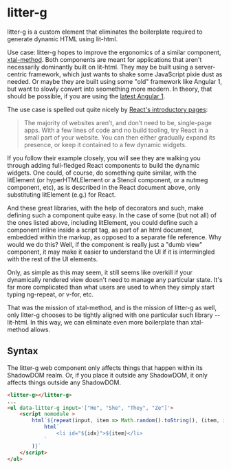 # litter-g

litter-g is a custom element that eliminates the boilerplate required to generate dynamic HTML using lit-html.


Use case:  litter-g hopes to improve the ergonomics of a similar component, [xtal-method](https://www.webcomponents.org/element/xtal-method).  Both components are meant for applications that aren't necessarily dominantly built on lit-html.  They may be built using a server-centric framework, which just wants to shake some JavaScript pixie dust as needed.  Or maybe they are built using some "old" framework like Angular 1, but want to slowly convert into seomething more modern.  In theory, that should be possible, if you are using the [latest Angular 1](https://custom-elements-everywhere.com/).  


The use case is spelled out quite nicely by [React's introductory pages](https://reactjs.org/docs/add-react-to-a-website.html):

>The majority of websites aren’t, and don’t need to be, single-page apps. With a few lines of code and no build tooling, try React in a small part of your website. You can then either gradually expand its presence, or keep it contained to a few dynamic widgets.

If you follow their example closely, you will see they are walking you through adding full-fledged React components to build the dynamic widgets.
One could, of course, do something quite similar, with the litElement (or hyperHTMLElement or a Stencil component, or a nutmeg component, etc), as is described in the React document above, only substituting litElement (e.g.) for React.

And these great libraries, with the help of decorators and such, make defining such a component quite easy.  In the case of some (but not all) of the ones listed above, including litElement, you could define such a component inline inside a script tag, as part of an html document, embedded within the markup, as opposed to a separate file reference.  Why would we do this?  Well, if the component is really just a "dumb view" component, it may make it easier to understand the UI if it is intermingled with the rest of the UI elements.

Only, as simple as this may seem, it still seems like overkill if your dynamically rendered view doesn't need to manage any particular state.  It's far more complicated than what users are used to when they simply start typing ng-repeat, or v-for, etc.

That was the mission of xtal-method, and is the mission of litter-g as well, only litter-g chooses to be tightly aligned with one particular such library -- lit-html.  In this way, we can eliminate even more boilerplate than xtal-method allows.

## Syntax

The litter-g web component only affects things that happen within its ShadowDOM realm.  Or, if you place it outside any ShadowDOM, it only affects things outside any ShadowDOM.

```html
<litter-g></litter-g>
...
<ul data-litter-g input='["He", "She", "They", "Ze"]'>
    <script nomodule >
        html`${repeat(input, item => Math.random().toString(), (item, idx) => 
            html`
                <li id="${idx}">${item}</li>
            `
        )}`
    </script>
</ul>
```
